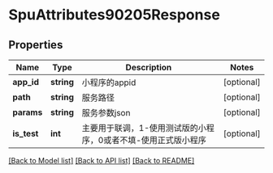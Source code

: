 # SpuAttributes90205Response

## Properties
Name | Type | Description | Notes
------------ | ------------- | ------------- | -------------
**app_id** | **string** | 小程序的appid | [optional] 
**path** | **string** | 服务路径 | [optional] 
**params** | **string** | 服务参数json | [optional] 
**is_test** | **int** | 主要用于联调，1-使用测试版的小程序，0或者不填-使用正式版小程序 | [optional] 

[[Back to Model list]](../../README.md#documentation-for-models) [[Back to API list]](../../README.md#documentation-for-api-endpoints) [[Back to README]](../../README.md)

